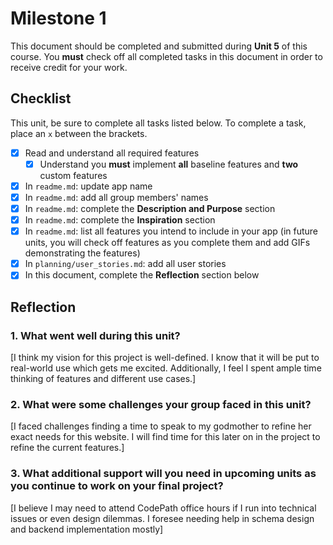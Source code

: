 # Milestone 1

This document should be completed and submitted during **Unit 5** of this course. You **must** check off all completed tasks in this document in order to receive credit for your work.

## Checklist

This unit, be sure to complete all tasks listed below. To complete a task, place an `x` between the brackets.

- [x] Read and understand all required features
  - [x] Understand you **must** implement **all** baseline features and **two** custom features
- [x] In `readme.md`: update app name
- [x] In `readme.md`: add all group members' names
- [x] In `readme.md`: complete the **Description and Purpose** section
- [x] In `readme.md`: complete the **Inspiration** section
- [x] In `readme.md`: list all features you intend to include in your app (in future units, you will check off features as you complete them and add GIFs demonstrating the features)
- [x] In `planning/user_stories.md`: add all user stories
- [x] In this document, complete the **Reflection** section below

## Reflection

### 1. What went well during this unit?

[I think my vision for this project is well-defined. I know that it will be put to real-world use which gets me excited. Additionally, I feel I spent ample time thinking of features and different use cases.]

### 2. What were some challenges your group faced in this unit?

[I faced challenges finding a time to speak to my godmother to refine her exact needs for this website. I will find time for this later on in the project to refine the current features.]

### 3. What additional support will you need in upcoming units as you continue to work on your final project?

[I believe I may need to attend CodePath office hours if I run into technical issues or even design dilemmas. I foresee needing help in schema design and backend implementation mostly]
